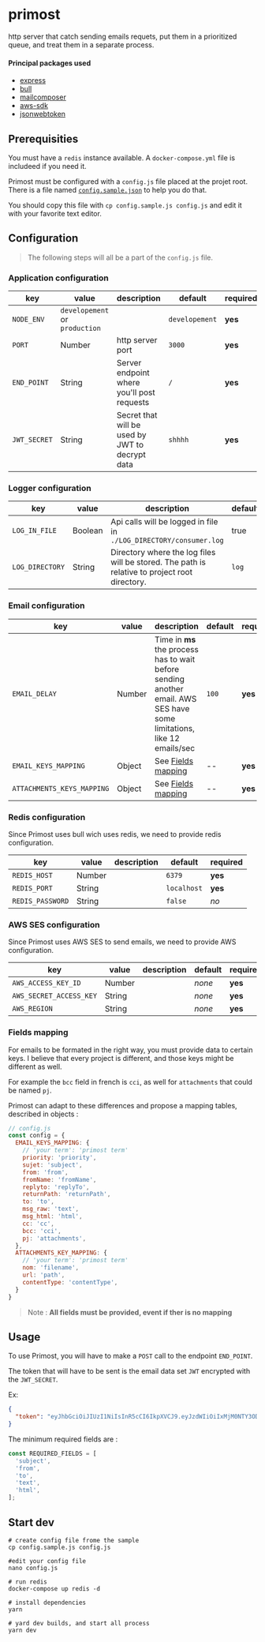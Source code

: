 # primost

http server that catch sending emails requets, put them in a prioritized queue, and treat them in a separate process.

#### Principal packages used

- [express](https://www.npmjs.com/package/express)
- [bull](https://www.npmjs.com/package/bull)
- [mailcomposer](https://www.npmjs.com/package/mailcomposer)
- [aws-sdk](https://www.npmjs.com/package/aws-sdk)
- [jsonwebtoken](https://www.npmjs.com/package/jsonwebtoken)

## Prerequisities

You must have a `redis` instance available.
A `docker-compose.yml` file is includeed if you need it.

Primost must be configured with a `config.js` file placed at the projet root. There is a file named [`config.sample.json`](./blob/master/config.sample.js) to help you do that.

You should copy this file with `cp config.sample.js config.js` and edit it with your favorite text editor.

## Configuration

> The following steps will all be a part of the `config.js` file.

### Application configuration

|key|value|description|default|required|
|---|---|---|---|---|
|`NODE_ENV`|`developement` or `production`||`developement`|**yes**|
|`PORT`|Number|http server port|`3000`|**yes**|
|`END_POINT`|String|Server endpoint where you'll post requests|`/`|**yes**|
|`JWT_SECRET`|String|Secret that will be used by JWT to decrypt data|`shhhh`|**yes**|

### Logger configuration

|key|value|description|default|required|
|---|---|---|---|---|
|`LOG_IN_FILE`|Boolean|Api calls will be logged in file in `./LOG_DIRECTORY/consumer.log`|true|**yes**|
|`LOG_DIRECTORY`|String|Directory where the log files will be stored. The path is relative to project root directory.|`log`|**yes** (if `LOG_IN_FILE === true`)|

### Email configuration

|key|value|description|default|required|
|---|---|---|---|---|
|`EMAIL_DELAY`|Number|Time in **ms** the process has to wait before sending another email. AWS SES have some limitations, like 12 emails/sec|`100`|**yes**|
|`EMAIL_KEYS_MAPPING`|Object|See [Fields mapping](#fields-mapping)|--|**yes**|
|`ATTACHMENTS_KEYS_MAPPING`|Object|See [Fields mapping](#fields-mapping)|--|**yes**|


### Redis configuration

Since Primost uses bull wich uses redis, we need to provide redis configuration.

|key|value|description|default|required|
|---|---|---|---|---|
|`REDIS_HOST`|Number||`6379`|**yes**|
|`REDIS_PORT`|String||`localhost`|**yes**|
|`REDIS_PASSWORD`|String||`false`|*no*|

### AWS SES configuration

Since Primost uses AWS SES to send emails, we need to provide AWS configuration.

|key|value|description|default|required|
|---|---|---|---|---|
|`AWS_ACCESS_KEY_ID`|Number||*none*|**yes**|
|`AWS_SECRET_ACCESS_KEY`|String||*none*|**yes**|
|`AWS_REGION`|String||*none*|**yes**|


### Fields mapping

For emails to be formated in the right way, you must provide data to certain keys. I believe that every project is different, and those keys might be different as well. 

For example the `bcc` field in french is `cci`, as well for `attachments` that could be named `pj`.

Primost can adapt to these differences and propose a mapping tables, described in objects :

```javascript
// config.js
const config = {
  EMAIL_KEYS_MAPPING: {
    // 'your term': 'primost term'
    priority: 'priority',
    sujet: 'subject',
    from: 'from',
    fromName: 'fromName',
    replyto: 'replyTo',
    returnPath: 'returnPath',
    to: 'to',
    msg_raw: 'text',
    msg_html: 'html',
    cc: 'cc',
    bcc: 'cci',
    pj: 'attachments',
  },
  ATTACHMENTS_KEY_MAPPING: {
    // 'your term': 'primost term'
    nom: 'filename',
    url: 'path',
    contentType: 'contentType',
  }
}
```

> Note : **All fields must be provided, event if ther is no mapping**
 
## Usage

To use Primost, you will have to make a `POST` call to the endpoint `END_POINT`.

The token that will have to be sent is the email data set `JWT` encrypted with the `JWT_SECRET`.

Ex: 
```json
{
  "token": "eyJhbGciOiJIUzI1NiIsInR5cCI6IkpXVCJ9.eyJzdWIiOiIxMjM0NTY3ODkwIiwibmFtZSI6IkpvaG4gRG9lIiwiaWF0IjoxNTE2MjM5MDIyfQ.SflKxwRJSMeKKF2QT4fwpMeJf36POk6yJV_adQssw5c"
}
```

The minimum required fields are :

```javascript
const REQUIRED_FIELDS = [
  'subject',
  'from',
  'to',
  'text',
  'html',
];
```

## Start dev

```shell
# create config file frome the sample
cp config.sample.js config.js

#edit your config file
nano config.js 

# run redis
docker-compose up redis -d 

# install dependencies
yarn

# yard dev builds, and start all process
yarn dev
```
